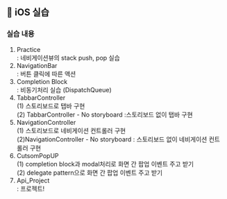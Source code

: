 ##  📱 iOS 실습 
### 실습 내용 </br>
01. Practice </br>
   : 네비게이션뷰의 stack push, pop 실습
02. NavigationBar </br>
   : 버튼 클릭에 따른 액션
03. Completion Block </br>
   : 비동기처리 실습 (DispatchQueue)
04. TabbarController </br>
   (1) 스토리보드로 탭바 구현 </br>
   (2) TabbarController - No storyboard :스토리보드 없이 탭바 구현
05. NavigationController </br>
   (1) 스토리보드로 네비게이션 컨트롤러 구현</br>
   (2)NavigationController - No storyboard : 스토리보드 없이 네비게이션 컨트롤러 구현
06. CutsomPopUP</br>
   (1) completion block과 modal처리로 화면 간 팝업 이벤트 주고 받기</br>
   (2) delegate pattern으로 화면 간 팝업 이벤트 주고 받기 </br>
08. Api_Project </br>
   : 프로젝트!
